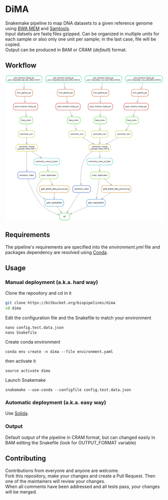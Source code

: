 # DiMA 
Snakemake pipeline to map DNA datasets to a given reference genome using [BWA 
MEM](https://github.com/lh3/bwa/) and [Samtools](http://www.htslib.org/).  
Input datsets are fastq files  gzipped. Can be organized in 
multiple 
units for each sample or also only one unit per sample; in the last case, file will be 
copied.  
Output can be produced in BAM or CRAM (_default_) format.

## Workflow
![Dima dag](images/dima.png)

## Requirements
The pipeline's requirements are specified into the _environment.yml_ file and 
packages dependency are resolved using [Conda](https://conda.io/miniconda.html). 

## Usage

### Manual deployment (a.k.a. hard way)

Clone the repository and cd in it
```bash
git clone https://bitbucket.org/biopipelines/dima
cd dima
```

Edit the configuration file and the Snakefile to match your environment  
```
nano config.test.data.json   
nano Snakefile
```

Create conda environment  
``` 
conda env create -n dima --file environment.yaml
```

then activate it  
```
source activate dima
```

Launch Snakemake  
```
snakemake --use-conda --configfile config.test.data.json
```

### Automatic deployment (a.k.a. easy way)

Use [Solida](https://bitbucket.org/biopipelines/solida).

### Output

Default output of the pipeline in CRAM format, but can changed easily in BAM 
editing the Snakefile (look for OUTPUT_FORMAT variable) 


## Contributing

Contributions from everyone and anyone are welcome.  
Fork this repository, make your changes and create a Pull Request. 
Then one of the maintainers will review your changes.  
When all comments have been addressed and all tests pass, your changes will 
be merged.

